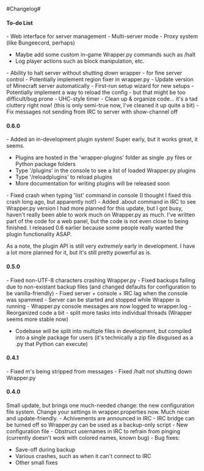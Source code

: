 #Changelog#

<h4>To-do List</h4>
- Web interface for server management
- Multi-server mode
- Proxy system (like Bungeecord, perhaps)
<ul>
<li> Maybe add some custom in-game Wrapper.py commands such as /halt</li>
<li> Log player actions such as block manipulation, etc.</li>
</ul>
- Ability to halt server without shutting down wrapper - for fine server control
- Potentially implement region fixer in wrapper.py
- Update version of Minecraft server automatically
- First-run setup wizard for new setups
- Potentially implement a way to reload the config - but that might be too difficult/bug prone
- UHC-style timer
- Clean up & organize code... it's a tad cluttery right now! (this is only semi-true now, I've cleaned it up quite a bit)
- Fix messages not sending from IRC to server with show-channel off

<h4>0.6.0</h4>
- Added an in-development plugin system! Super early, but it works great, it seems.
<ul>
	<li>Plugins are hosted in the 'wrapper-plugins' folder as single .py files or Python package folders</li>
	<li>Type '/plugins' in the console to see a list of loaded Wrapper.py plugins</li>
	<li>Type '/reloadplugins' to reload plugins</li>
	<li>More documentation for writing plugins will be released soon</li>
</ul> 
- Fixed crash when typing 'list' command in console (I thought I fixed this crash long ago, but apparently not!)
- Added .about command in IRC to see Wrapper.py version
I had more planned for this update, but I got busy, haven't really been able to work much on Wrapper.py as much. 
I've written part of the code for a web panel, but the code is not even close to being finished. I released 0.6 earlier
because some people really wanted the plugin functionality ASAP.

As a note, the plugin API is still very *extremely* early in development. I have a lot more planned for it, but it's still
pretty powerful as is.

<h4>0.5.0</h4>
- Fixed non-UTF-8 characters crashing Wrapper.py
- Fixed backups failing due to non-existant backup files (and changed defaults for configuration to be vanilla-friendly)
- Fixed server + console + IRC lag when the console was spammed
- Server can be started and stopped while Wrapper is running
- Wrapper.py console messages are now logged to wrapper.log
- Reorganized code a bit - split more tasks into individual threads (Wrapper seems more stable now)
<ul><li>Codebase will be split into multiple files in development, but compiled into a single package for users (it's technically a zip file disguised as a .py that Python can execute)</li></ul>

<h4>0.4.1</h4>
- Fixed m's being stripped from messages
- Fixed /halt not shutting down Wrapper.py

<h4>0.4.0</h4>
Small update, but brings one much-needed change: the new configuration file system. Change your settings in wrapper.properties now. Much nicer and update-friendly.
- Achivements are announced in IRC
- IRC bridge can be turned off so Wrapper.py can be used as a backup-only script
- New configuration file
- Obstruct usernames in IRC to refrain from pinging (currently doesn't work with colored names, known bug)
- Bug fixes:
<ul>
<li> Save-off during backup</li>
<li> Various crashes, such as when it can't connect to IRC</li>
<li> Other small fixes</li>
</ul>
